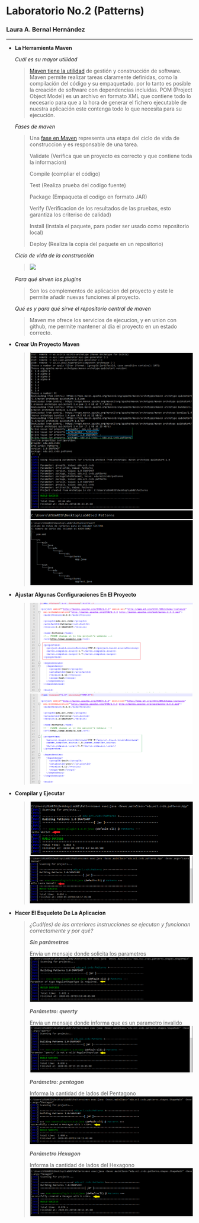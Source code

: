 # Laboratorio No.2 (Patterns) #
### Laura A. Bernal Hernández ###
_____________________________________________________________

- **La Herramienta Maven**
	
	*Cuál es su mayor utilidad*
	>[Maven tiene la utilidad](http://panamahitek.com/que-es-maven-y-para-que-se-utiliza/) de gestión y construcción de software. 
	>Maven permite realizar tareas claramente definidas, como la compilación del código y su empaquetado. 
	>por lo tanto es posible la creación de software con dependencias incluidas. 
	>POM (Project Object Model) es un archivo en formato XML que contiene todo lo necesario para que a la hora
	>de generar el fichero ejecutable de nuestra aplicación este contenga todo lo que necesita para su ejecución.
	
	*Fases de maven*
	>
	>Una [fase en Maven](https://maven.apache.org/guides/introduction/introduction-to-the-lifecycle.html) representa una etapa del ciclo de vida de construccion y es responsable de una tarea.
	>
	>Validate (Verifica que un proyecto es correcto y que contiene toda la informacion)
	>
	>Compile (compliar el código)
	>
	>Test (Realiza prueba del codigo fuente)
	>
	>Package (Empaqueta el codigo en formato JAR)
	>
	>Verify (Verificacion de los resultados de las pruebas, esto garantiza los criteriso de calidad)
	>
	>Install (Instala el paquete, para poder ser usado como repositorio local)
	>
	>Deploy (Realiza la copia del paquete en un repositorio)
	>
	
	*Ciclo de vida de la construcción*
	>![](https://jarroba.com/wp-content/uploads/2015/01/Maven-trabaja-por-ti-www.jarroba.com_.png)
	
	
	*Para qué sirven los plugins*
	>
	> Son los complementos de aplicacion del proyecto y este le permite añadir nuevas funciones al proyecto.
	>
	
	*Qué es y para qué sirve el repositorio central de maven*
	>
	> Maven me ofrece los servicios de ejecucion, y en union con github, me permite mantener al dia el proyecto en un estado correcto.
	>
	
- **Crear Un Proyecto Maven**

	>
	>![](https://github.com/lale1507/CVDS-Lab02/blob/master/parte%201.PNG)
	>![](https://github.com/lale1507/CVDS-Lab02/blob/master/parte%201.1.PNG)
	>![](https://github.com/lale1507/CVDS-Lab02/blob/master/parte%201.2.PNG)
	>
	
- **Ajustar Algunas Configuraciones En El Proyecto**
	
	>
	>![](https://github.com/lale1507/CVDS-Lab02/blob/master/parte%202.PNG)
	>![](https://github.com/lale1507/CVDS-Lab02/blob/master/parte%202.1.PNG)
	>
	
- **Compilar y Ejecutar**

	>
	>![](https://github.com/lale1507/CVDS-Lab02/blob/master/parte%203.PNG)
	>![](https://github.com/lale1507/CVDS-Lab02/blob/master/parte%203.1.PNG)
	>
	
	
- **Hacer El Esqueleto De La Aplicacion**

	>
	>*¿Cuál(es) de las anteriores instrucciones se ejecutan y funcionan correctamente y por qué?*
	>
	> ***Sin parámetros***
	>
	> Envia un mensaje donde solicita los parametros
	> ![](https://github.com/lale1507/CVDS-Lab02/blob/master/parte%204.PNG)
	>
	> ***Parámetro: qwerty***
	>
	> Envia un mensaje donde informa que es un parametro invalido
	> ![](https://github.com/lale1507/CVDS-Lab02/blob/master/parte%204.1.PNG)
	>
	>***Parámetro: pentagon***
	>
	> Informa la cantidad de lados del Pentagono
	> ![](https://github.com/lale1507/CVDS-Lab02/blob/master/parte%204.2.PNG)
	>
	> ***Parámetro Hexagon***
	>
	>  Informa la cantidad de lados del Hexagono
	> ![](https://github.com/lale1507/CVDS-Lab02/blob/master/parte%204.3.PNG)
	>
	
